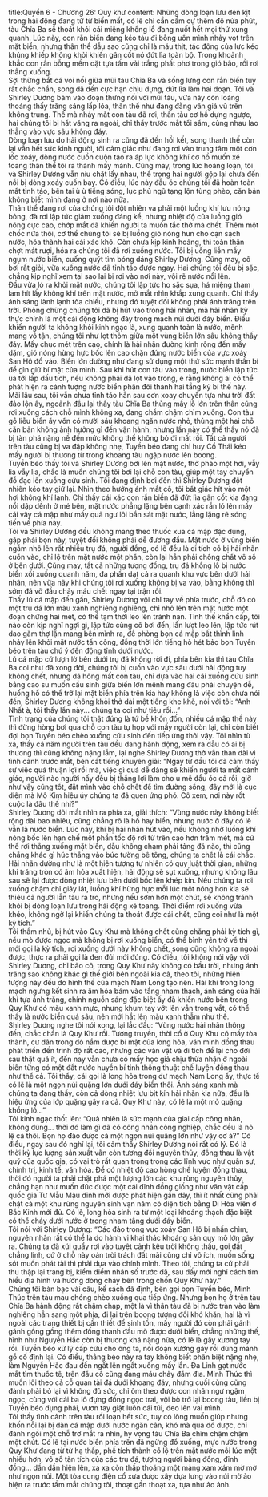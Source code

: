 title:Quyển 6 - Chương 26: Quy khư
content:
Những dòng loạn lưu đen kịt trong hải động đang từ từ biến mất, có lẽ chỉ cần cầm cự thêm độ nửa phút, tàu Chĩa Ba sẽ thoát khỏi cái miệng khổng lồ đang nuốt hết mọi thứ xung quanh. Lúc này, con rắn biển đang kéo tàu đi bỗng uốn mình nhảy vọt trên mặt biển, nhưng thân thể dẫu sao cũng chỉ là máu thịt, tác động của lực kéo khủng khiếp không khỏi khiến gân cốt nó đứt lìa toàn bộ. Trong khoảnh khắc con rắn bỗng mềm oặt tựa tấm vải trắng phất phơ trong gió bão, rồi rơi thẳng xuống.<br>Sợi thừng bắt cá voi nối giữa mũi tàu Chĩa Ba và sống lưng con rắn biển tuy rất chắc chắn, song đã đến cực hạn chịu đựng, đứt lìa làm hai đoạn. Tôi và Shirley Dương bám vào đoạn thừng nối với mũi tàu, vừa nãy còn loáng thoáng thấy trăng sáng lấp lóa, thân thể như đang đằng vân giá vũ trên không trung. Thế mà nháy mắt con tàu đã rơi, thân tàu cơ hồ dựng ngược, hai chúng tôi bị hất văng ra ngoài, chỉ thấy trước mắt tối sầm, cùng nhau lao thẳng vào vực sâu không đáy.<br>Dòng loạn lưu do hải động sinh ra cũng đã đến hồi kết, song thanh thế còn lại vẫn hết sức kinh người, tôi cảm giác như đang rơi vào trung tâm một cơn lốc xoáy, dòng nước cuồn cuộn tạo ra áp lực không khí cơ hồ muốn xé toang thân thể tôi ra thành mấy mảnh. Cũng may, trong lúc hoảng loạn, tôi và Shirley Dương vẫn níu chặt lấy nhau, thể trọng hai người gộp lại chưa đến nỗi bị dòng xoáy cuốn bay. Có điều, lúc này đầu óc chúng tôi đã hoàn toàn mất tỉnh táo, bên tai ù ù tiếng sóng, lục phủ ngũ tạng lộn tùng phèo, căn bản không biết mình đang ở nơi nào nữa.<br>Thân thể đang rơi của chúng tôi đột nhiên va phải một luồng khí lưu nóng bỏng, đà rơi lập tức giảm xuống đáng kể, nhưng nhiệt độ của luồng gió nóng cực cao, chớp mắt đã khiến người ta muốn tắc thở mà chết. Thêm một chốc nữa thôi, cơ thể chúng tôi sẽ bị luồng gió nóng hun cho cạn sạch nước, hóa thành hai cái xác khô. Còn chưa kịp kinh hoảng, thì toàn thân chợt mát rượi, hóa ra chúng tôi đã rơi xuống nước. Tôi bị uống liền mấy ngụm nước biển, cuống quýt tìm bóng dáng Shirley Dương. Cũng may, cô bơi rất giỏi, vừa xuống nước đã tỉnh táo được ngay. Hai chúng tôi đều bị sặc, chẳng kịp nghĩ xem tại sao lại bị rơi vào nơi này, vội rẽ nước nổi lên.<br>Đầu vừa ló ra khỏi mặt nước, chúng tôi lập tức ho sặc sụa, há miệng tham lam hít lấy không khí trên mặt nước, mở mắt nhìn khắp xung quanh. Chỉ thấy ánh sáng lành lạnh tỏa chiếu, nhưng đó tuyệt đối không phải ánh trăng trên trời. Phỏng chừng chúng tôi đã bị hút vào trong hải nhãn, mà hải nhãn kỳ thực chính là một cái động không đáy trong mạch núi dưới đáy biển. Điều khiến người ta không khỏi kinh ngạc là, xung quanh toàn là nước, mênh mang vô tận, chúng tôi như lọt thỏm giữa một vùng biển lớn sâu không thấy đáy. Mấy chục mét trên cao, chính là hải nhãn đường kính rộng đến mấy dặm, gió nóng hừng hực bốc lên cao chặn đứng nước biển của vực xoáy San Hô đổ vào. Biển lớn dường như đang sử dụng một thứ sức mạnh thần bí để gìn giữ bí mật của mình. Sau khi hút con tàu vào trong, nước biển lập tức ùa tới lấp dấu tích, nếu không phải đã lọt vào trong, e rằng không ai có thể phát hiện ra cảnh tượng nước biển phân đôi thành hai tầng kỳ bí thế này.<br>Mãi lâu sau, tôi vẫn chưa tỉnh táo hẳn sau cơn xoay chuyển tựa như trời đất đảo lộn ấy, ngoảnh đầu lại thấy tàu Chĩa Ba thủng mấy lỗ lớn trên thân cũng rơi xuống cách chỗ mình không xa, đang chầm chậm chìm xuống. Con tàu gỗ liễu biển ấy vốn có mười sáu khoang ngăn nước nhỏ, thủng một hai chỗ căn bản không ảnh hưởng gì đến vận hành, nhưng lần này có thể thấy nó đã bị tàn phá nặng nề đến mức không thể không bỏ đi mất rồi. Tất cả người trên tàu cũng bị va đập không nhẹ, Tuyền béo đang chỉ huy Cổ Thái kéo mấy người bị thương từ trong khoang tàu ngập nước lên boong.<br>Tuyền béo thấy tôi và Shirley Dương bơi lên mặt nước, thở phào một hơi, vẫy lia vẫy lịa, chắc là muốn chúng tôi bơi lại chỗ con tàu, giúp một tay chuyển đồ đạc lên xuồng cứu sinh. Tôi đang định bơi đến thì Shirley Dương đột nhiên kéo tay giữ lại. Nhìn theo hướng ánh mắt cô, tôi bất giác hít vào một hơi không khí lạnh. Chỉ thấy cái xác con rắn biển đã đứt lìa gân cốt kia đang nổi dập dềnh ở mé bên, mặt nước phẳng lặng bên cạnh xác rắn ló lên mấy cái vây cá mập như mấy quả ngư lôi bắn sát mặt nước, lẳng lặng rẽ sóng tiến về phía này.<br>Tôi và Shirley Dương đều không mang theo thuốc xua cá mập đặc dụng, gặp phải bọn này, tuyệt đối không phải dễ đương đầu. Mặt nước ở vùng biển ngầm nhô lên rất nhiều trụ đá, người đồng, có lẽ đều là di tích cổ bị hải nhãn cuốn vào, chỉ lộ trên mặt nước một phần, còn lại hẳn phải chồng chất vô số ở bên dưới. Cũng may, tất cả những tượng đồng, trụ đá khổng lồ bị nước biển xối xuống quanh năm, đa phần dạt cả ra quanh khu vực bên dưới hải nhãn, nên vừa nãy khi chúng tôi rơi xuống không bị va vào, bằng không thì sớm đã vỡ đầu chảy máu chết ngay tại trận rồi.<br>Thấy lũ cá mập đến gần, Shirley Dương vội chỉ tay về phía trước, chỗ đó có một trụ đá lớn màu xanh nghiêng nghiêng, chỉ nhô lên trên mặt nước một đoạn chừng hai mét, có thể tạm thời leo lên tránh nạn. Tình thế khẩn cấp, tôi nào còn kịp nghĩ ngợi gì, lập tức cùng cô bơi đến, lần lượt leo lên, lập tức rút dao găm thợ lặn mang bên mình ra, đề phòng bọn cá mập bất thình lình nhảy lên khỏi mặt nước tấn công, đồng thời lớn tiếng hò hét bảo bọn Tuyền béo trên tàu chú ý đến động tĩnh dưới nước.<br>Lũ cá mập cứ lượn lờ bên dưới trụ đá không rời đi, phía bên kia thì tàu Chĩa Ba coi như đã xong đời, chúng tôi bị cuốn vào vực sâu dưới hải động tuy không chết, nhưng đã hỏng mất con tàu, chỉ dựa vào hai cái xuồng cứu sinh bằng cao su muốn cầu sinh giữa biển lớn mênh mang đâu phải chuyện dễ, huống hồ có thể trở lại mặt biển phía trên kia hay không là việc còn chưa nói đến, Shirley Dương không khỏi thở dài một tiếng khe khẽ, nói với tôi: “Anh Nhất à, tôi thấy lần này... chúng ta coi như tiêu rồi...”<br>Tình trạng của chúng tôi thật đúng là tứ bề khốn đốn, nhiều cá mập thế này thì đừng hòng bơi qua chỗ con tàu tụ họp với mấy người còn lại, chỉ còn biết đợi bọn Tuyền béo chèo xuồng cứu sinh đến tiếp ứng thôi vậy. Tôi nhìn từ xa, thấy cả năm người trên tàu đều đang hành động, xem ra dẫu có ai bị thương thì cũng không nặng lắm, lại nghe Shirley Dương thở vắn than dài vì tình cảnh trước mắt, bèn cất tiếng khuyên giải: “Ngay từ đầu tôi đã cảm thấy sự việc quá thuận lợi rồi mà, việc gì quá dễ dàng sẽ khiến người ta mất cảnh giác, người nào người nấy đều bị thắng lợi làm cho u mê đầu óc cả rồi, giờ như vậy cũng tốt, đặt mình vào chỗ chết để tìm đường sống, đây mới là cục diện mà Mô Kim hiệu úy chúng ta đã quen ứng phó. Cô xem, nơi này rốt cuộc là đâu thế nhỉ?”<br>Shirley Dương dõi mắt nhìn ra phía xa, giải thích: “Vùng nước này không biết rộng dài bao nhiêu, cũng chẳng rõ là hồ hay biển, nhưng nước ở đây có lẽ vẫn là nước biển. Lúc nãy, khi bị hải nhãn hút vào, nếu không nhờ luồng khí nóng bốc lên hạn chế một phần tốc độ rơi từ trên cao hơn trăm mét, mà cứ thế rơi thẳng xuống mặt biển, dẫu không chạm phải tảng đá nào, thì cũng chẳng khác gì húc thẳng vào bức tường bê tông, chúng ta chết là cái chắc. Hải nhãn dường như là một hiện tượng tự nhiên có quy luật thời gian, những khi trăng tròn có âm hỏa xuất hiện, hải động sẽ sụt xuống, nhưng không lâu sau sẽ lại được dòng nhiệt lưu bên dưới bốc lên khép kín. Nếu chúng ta rơi xuống chậm chỉ giây lát, luồng khí hừng hực mỗi lúc một nóng hơn kia sẽ thiêu cả người lẫn tàu ra tro, nhưng nếu sớm hơn một chút, sẽ không tránh khỏi bị dòng loạn lưu trong hải động xé toang. Thời điểm rơi xuống vừa khéo, không ngờ lại khiến chúng ta thoát được cái chết, cũng coi như là một kỳ tích.”<br>Tôi thầm nhủ, bị hút vào Quy Khư mà không chết cũng chẳng phải kỳ tích gì, nếu mò được ngọc mà không bị rơi xuống biển, có thể bình yên trở về thì mới gọi là kỳ tích, rơi xuống dưới này không chết, song cũng không ra ngoài được, thực ra phải gọi là đen đủi mới đúng. Có điều, tôi không nói vậy với Shirley Dương, chỉ bảo cô, trong Quy Khư này không có bầu trời, nhưng ánh trăng sao không khác gì thế giới bên ngoài kia cả, theo tôi, những hiện tượng này đều do hình thế của mạch Nam Long tạo nên. Hải khí trong long mạch ngưng kết sinh ra âm hỏa bám vào tầng nham thạch, ánh sáng của hải khí tựa ánh trăng, chính nguồn sáng đặc biệt ấy đã khiến nước bên trong Quy Khư có màu xanh mực, nhưng khum tay vớt lên vẫn trong vắt, có thể thấy là nước biển quá sâu, nên mới hắt lên màu xanh thẫm như thế.<br>Shirley Dương nghe tôi nói xong, lại lắc đầu: “Vùng nước hải nhãn thông đến, chắc chắn là Quy Khư rồi. Tương truyền, thời cổ ở Quy Khư có mấy tòa thành, cư dân trong đó nắm được bí mật của long hỏa, văn minh đồng thau phát triển đến trình độ rất cao, nhưng các văn vật và di tích để lại cho đời sau thật quá ít, đến nay vẫn chưa có mấy học giả chịu thừa nhận ở ngoài biển từng có một đất nước huyền bí tinh thông thuật chế luyện đồng thau như thế cả. Tôi thấy, cái gọi là long hỏa trong dư mạch Nam Long ấy, thực tế có lẽ là một ngọn núi quặng lớn dưới đáy biển thôi. Ánh sáng xanh mà chúng ta đang thấy, còn cả dòng nhiệt lưu bịt kín hải nhãn kia nữa, đều là hiệu ứng của lớp quặng gây ra cả. Quy Khư này, có lẽ là một mỏ quặng khổng lồ...”<br>Tôi kinh ngạc thốt lên: “Quả nhiên là sức mạnh của giai cấp công nhân, không đúng... thời đó làm gì đã có công nhân công nghiệp, chắc đều là nô lệ cả thôi. Bọn họ đào được cả một ngọn núi quặng lớn như vậy cơ à?” Có điều, ngay sau đó nghĩ lại, tôi cảm thấy Shirley Dương nói rất có lý. Đó là thời kỳ lực lượng sản xuất vẫn còn tương đối nguyên thủy, đồng thau là vật quý của quốc gia, có vai trò rất quan trọng trong các lĩnh vực như quân sự, chính trị, kinh tế, văn hóa. Để có nhiệt độ cao hòng chế luyện đồng thau, thời đó người ta phải chặt phá một lượng lớn các khu rừng nguyên thủy, chẳng hạn như muốn đúc được một cái đỉnh đồng giống như văn vật cấp quốc gia Tư Mẫu Mậu đỉnh mới được phát hiện gần đây, thì ít nhất cũng phải chặt cả một khu rừng nguyên sinh vạn năm có diện tích bằng Di Hòa viên ở Bắc Kinh mới đủ. Có lẽ, long hỏa sinh ra từ một loại khoáng thạch đặc biệt có thể cháy dưới nước ở trong nham tầng dưới đáy biển.<br>Tôi nói với Shirley Dương: “Các đảo trong vực xoáy San Hô bị nhấn chìm, nguyên nhân rất có thể là do hành vi khai thác khoáng sản quy mô lớn gây ra. Chúng ta đã xúi quẩy rơi vào tuyệt cảnh kêu trời không thấu, gọi đất chẳng linh, cứ ở chỗ này oán trời trách đất mãi cũng chỉ vô ích, muốn sống sót muốn phát tài thì phải dựa vào chính mình. Theo tôi, chúng ta cứ phải thu thập lại trang bị, kiểm điểm nhân số trước đã, sau đấy mới nghĩ cách tìm hiểu địa hình và hướng dòng chảy bên trong chốn Quy Khư này.”<br>Chúng tôi bàn bạc vài câu, kế sách đã định, bèn gọi bọn Tuyền béo, Minh Thúc trên tàu mau chóng chèo xuồng qua tiếp ứng. Nhưng bọn họ ở trên tàu Chĩa Ba hành động rất chậm chạp, một là vì thân tàu đã bị nước tràn vào làm nghiêng hẳn sang một phía, đi lại trên boong tương đối khó khăn, hai là vì ngoài các trang thiết bị cần thiết để sinh tồn, mấy người đó còn phải gánh gánh gồng gồng thêm đống thanh đầu mò được dưới biển, chẳng những thế, hình như Nguyễn Hắc còn bị thương khá nặng nữa, có lẽ là gãy xương tay rồi. Tuyền béo xử lý cấp cứu cho ông ta, nối đoạn xương gãy rồi dùng mảnh gỗ cố định lại. Có điều, thằng béo này ra tay không biết phân biệt nặng nhẹ, làm Nguyễn Hắc đau đến ngất lên ngất xuống mấy lần. Đa Linh gạt nước mắt tìm thuốc tê, trên đầu cô cũng đang máu chảy đầm đìa. Minh Thúc thì muốn lôi theo cả cỗ quan tài đá dưới khoang đáy, nhưng cuối cùng cũng đành phải bỏ lại vì không đủ sức, chỉ ôm theo được con nhân ngư ngậm ngọc, cùng với cái ba lô đựng đống ngọc trai, vội bò trở lại boong tàu, liền bị Tuyền béo đụng phải, vươn tay giật luôn cái túi, đeo lên vai mình.<br>Tôi thấy tình cảnh trên tàu rối loạn hết sức, tuy có lòng muốn giúp nhưng khốn nỗi lại bị đàn cá mập dưới nước ngăn cản, khó mà qua đó được, chỉ đành ngồi một chỗ trơ mắt ra nhìn, hy vọng tàu Chĩa Ba chìm chậm chậm một chút. Có lẽ tại nước biển phía trên đã ngừng đổ xuống, mực nước trong Quy Khư đang từ từ hạ thấp, phế tích thành cổ lộ trên mặt nước mỗi lúc một nhiều hơn, vô số tàn tích của các trụ đá, tượng người bằng đồng, đỉnh đồng... dần dần hiện lên, xa xa còn thấp thoáng một mảng xam xám mờ mờ như ngọn núi. Một tòa cung điện cổ xưa được xây dựa lưng vào núi mờ ảo hiện ra trước tầm mắt chúng tôi, thoạt gần thoạt xa, tựa như ảo ảnh.